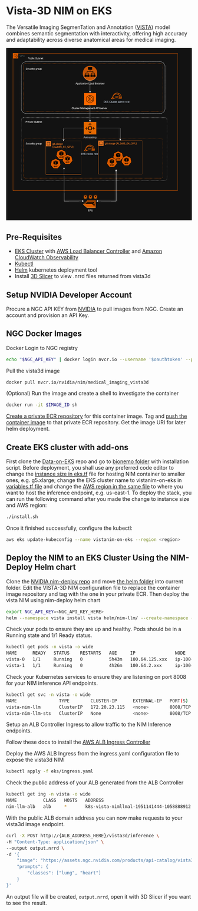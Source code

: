 # Vista-3D NIM on EKS

The Versatile Imaging SegmenTation and Annotation ([VISTA](https://docs.nvidia.com/ai-enterprise/nim-medical-imaging/latest/vista-3d.html)) model combines semantic segmentation with interactivity, offering high accuracy and adaptability across diverse anatomical areas for medical imaging.

![NIM on EKS architecture diagram](../Figures/aws-eks-architecture.png)

## Pre-Requisites

* [EKS Cluster](https://github.com/awslabs/data-on-eks/tree/main/ai-ml/bionemo) with [AWS Load Balancer Controller](https://docs.aws.amazon.com/eks/latest/userguide/lbc-helm.html) and [Amazon CloudWatch Observability](https://docs.aws.amazon.com/eks/latest/userguide/workloads-add-ons-available-eks.html#amazon-cloudwatch-observability) 
* [Kubectl](https://kubernetes.io/docs/tasks/tools/)
* [Helm](https://helm.sh/docs/helm/helm_install/) kubernetes deployment tool
* Install [3D Slicer](https://www.slicer.org/) to view .nrrd files returned from vista3d

## Setup NVIDIA Developer Account

Procure a NGC API KEY from [NVIDIA](https://catalog.ngc.nvidia.com/) to pull images from NGC. Create an account and provision an API Key.

## NGC Docker Images

Docker Login to NGC registry

```bash
echo "$NGC_API_KEY" | docker login nvcr.io --username '$oauthtoken' --password-stdin
```

Pull the vista3d image

```bash
docker pull nvcr.io/nvidia/nim/medical_imaging_vista3d
```

(Optional) Run the image and create a shell to investigate the container

```bash
docker run -it $IMAGE_ID sh
```

[Create a private ECR repository](https://docs.aws.amazon.com/AmazonECR/latest/userguide/repository-create.html) for this container image. Tag and [push the container image](https://docs.aws.amazon.com/AmazonECR/latest/userguide/docker-push-ecr-image.html) to that private ECR repository. Get the image URI for later helm deployment.


## Create EKS cluster with add-ons

First clone the [Data-on-EKS](https://github.com/awslabs/data-on-eks) repo and go to [bionemo folder](https://github.com/awslabs/data-on-eks/tree/main/ai-ml/bionemo) with installation script. Before deployment, you shall use any preferred code editor to change the [instance size in eks.tf](https://github.com/awslabs/data-on-eks/blob/main/ai-ml/bionemo/eks.tf#L117) file for hosting NIM container to smaller ones, e.g. g5.xlarge; change the EKS cluster name to vistanim-on-eks in [variables.tf file](https://github.com/awslabs/data-on-eks/blob/main/ai-ml/bionemo/variables.tf#L3) and change the [AWS region in the same file](https://github.com/awslabs/data-on-eks/blob/main/ai-ml/bionemo/variables.tf#L10) to where you want to host the inference endpoint, e.g. us-east-1. To deploy the stack, you can run the following command after you made the change to instance size and AWS region:

```bash
./install.sh 
```

Once it finished successfully, configure the kubectl:
```bash
aws eks update-kubeconfig --name vistanim-on-eks --region <region>
```

## Deploy the NIM to an EKS Cluster Using the NIM-Deploy Helm chart

Clone the [NVIDIA nim-deploy repo](https://github.com/NVIDIA/nim-deploy/tree/main) and move [the helm folder](https://github.com/NVIDIA/nim-deploy/tree/main/helm) into current folder. Edit the VISTA-3D NIM configuration file to replace the container image repository and tag with the one in your private ECR. Then deploy the vista NIM using nim-deploy helm chart

```bash
export NGC_API_KEY=<NGC_API_KEY_HERE>
helm --namespace vista install vista helm/nim-llm/ --create-namespace --set model.ngcAPIKey="$NGC_API_KEY" -f vista3d-values.yaml
```

Check your pods to ensure they are up and healthy. Pods should be in a Running state and 1/1 Ready status.

```bash
kubectl get pods -n vista -o wide
NAME      READY   STATUS    RESTARTS   AGE     IP               NODE                                          NOMINATED NODE   READINESS GATES
vista-0   1/1     Running   0          5h43m   100.64.125.xxx   ip-100-64-89-xxx.us-west-2.compute.internal   <none>           <none>
vista-1   1/1     Running   0          4h26m   100.64.2.xxx     ip-100-64-89-xxx.us-west-2.compute.internal   <none>           <none>
```

Check your Kubernetes services to ensure they are listening on port 8008 for your NIM inference API endpoints.

```bash
kubectl get svc -n vista -o wide
NAME                TYPE        CLUSTER-IP      EXTERNAL-IP   PORT(S)    AGE   SELECTOR
vista-nim-llm       ClusterIP   172.20.23.115   <none>        8008/TCP   28h   app.kubernetes.io/instance=vista,app.kubernetes.io/name=nim-llm
vista-nim-llm-sts   ClusterIP   None            <none>        8008/TCP   28h   app.kubernetes.io/instance=vista,app.kubernetes.io/name=nim-llm
```

Setup an ALB Controller Ingress to allow traffic to the NIM Inference endpoints.

Follow these docs to install the [AWS ALB Ingress Controller](https://kubernetes-sigs.github.io/aws-load-balancer-controller/v2.2/deploy/installation/) 

Deploy the AWS ALB Ingress from the ingress.yaml configuration file to expose the vista3d NIM

```bash
kubectl apply -f eks/ingress.yaml
```

Check the public address of your ALB generated from the ALB Controller

```bash
kubectl get ing -n vista -o wide
NAME          CLASS   HOSTS   ADDRESS                                                                PORTS   AGE
nim-llm-alb   alb     *       k8s-vista-nimllmal-1951141444-1058888912.us-west-2.elb.amazonaws.com   80      5h42m
```

With the public ALB domain address you can now make requests to your vista3d image endpoint.

```bash
curl -X POST http://{ALB_ADDRESS_HERE}/vista3d/inference \
-H "Content-Type: application/json" \
--output output.nrrd \
-d '{
    "image": "https://assets.ngc.nvidia.com/products/api-catalog/vista3d/example-1.nii.gz",
    "prompts": {
        "classes": ["lung", "heart"]
    }
}'
```

An output file will be created, `output.nrrd`, open it with 3D Slicer if you want to see the result.

